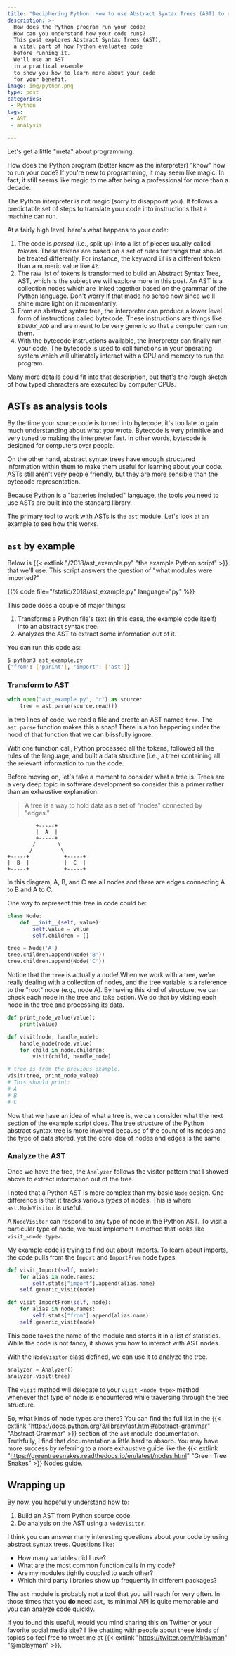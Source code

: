 ```yaml
---
title: "Deciphering Python: How to use Abstract Syntax Trees (AST) to understand code"
description: >-
  How does the Python program run your code?
  How can you understand how your code runs?
  This post explores Abstract Syntax Trees (AST),
  a vital part of how Python evaluates code
  before running it.
  We'll use an AST
  in a practical example
  to show you how to learn more about your code
  for your benefit.
image: img/python.png
type: post
categories:
 - Python
tags:
 - AST
 - analysis

---
```


Let's get a little "meta" about programming.

How does the Python program
(better know as the interpreter)
"know" how to run your code?
If you're new to programming,
it may seem like magic.
In fact,
it still seems like magic to me
after being a professional
for more than a decade.

The Python interpreter is not magic
(sorry to disappoint you).
It follows a predictable set of steps
to translate your code
into instructions that a machine can run.

At a fairly high level,
here's what happens to your code:

1. The code is *parsed* (i.e., split up) into a list of pieces usually called *tokens*.
   These tokens are based on a set of rules
   for things that should be treated differently.
   For instance,
   the keyword `if` is a different token than a numeric value like `42`.
2. The raw list of tokens is transformed
   to build an Abstract Syntax Tree, AST,
   which is the subject we will explore more in this post.
   An AST is a collection nodes
   which are linked together
   based on the grammar
   of the Python language.
   Don't worry if that made no sense now
   since we'll shine more light on it momentarily.
3. From an abstract syntax tree,
   the interpreter can produce a lower level form
   of instructions
   called bytecode.
   These instructions are things like `BINARY_ADD`
   and are meant to be very generic
   so that a computer can run them.
4. With the bytecode instructions available,
   the interpreter can finally run your code.
   The bytecode is used to call functions
   in your operating system
   which will ultimately interact with a CPU and memory
   to run the program.

Many more details could fit into that description,
but that's the rough sketch of how typed characters
are executed by computer CPUs.

## ASTs as analysis tools

By the time your source code is turned into bytecode,
it's too late to gain much understanding
about what *you* wrote.
Bytecode is very primitive
and very tuned to making the interpreter fast.
In other words,
bytecode is designed for computers over people.

On the other hand,
abstract syntax trees have enough structured information
within them
to make them useful
for learning about your code.
ASTs still aren't very people friendly,
but they are more sensible than the bytecode representation.

Because Python is a "batteries included" language,
the tools you need to use ASTs are built into the standard library.

The primary tool to work with ASTs is the `ast` module.
Let's look at an example to see how this works.

## `ast` by example

Below is {{< extlink "/2018/ast_example.py" "the example Python script" >}} that we'll use.
This script answers the question of
"what modules were imported?"

{{% code file="/static/2018/ast_example.py" language="py" %}}

This code does a couple of major things:

1. Transforms a Python file's text
   (in this case, the example code itself)
   into an abstract syntax tree.
2. Analyzes the AST to extract some information out of it.

You can run this code as:

```bash
$ python3 ast_example.py
{'from': ['pprint'], 'import': ['ast']}
```

### Transform to AST

```python
with open("ast_example.py", "r") as source:
    tree = ast.parse(source.read())
```

In two lines of code,
we read a file and create an AST named `tree`.
The `ast.parse` function makes this a snap!
There is a ton happening under the hood of that function
that we can blissfully ignore.

With one function call,
Python processed all the tokens,
followed all the rules of the language,
and built a data structure (i.e., a tree)
containing all the relevant information
to run the code.

Before moving on,
let's take a moment to consider what a tree is.
Trees are a very deep topic
in software development
so consider this a primer
rather than an exhaustive explanation.

> A tree is a way to hold data
as a set of "nodes" connected by "edges."

```text
         +-----+
         |  A  |
         +-----+
        /       \
       /         \
+-----+           +-----+
|  B  |           |  C  |
+-----+           +-----+
```

In this diagram,
A, B, and C are all nodes
and there are edges connecting A to B and A to C.

One way to represent this tree in code could be:

```python
class Node:
    def __init__(self, value):
        self.value = value
        self.children = []

tree = Node('A')
tree.children.append(Node('B'))
tree.children.append(Node('C'))
```

Notice that the `tree` is actually a node!
When we work with a tree,
we're really dealing with a collection of nodes,
and the tree variable is a reference to the "root" node
(e.g., node A).
By having this kind of structure,
we can check each node in the tree
and take action.
We do that by visiting each node
in the tree
and processing its data.

```python
def print_node_value(value):
    print(value)

def visit(node, handle_node):
    handle_node(node.value)
    for child in node.children:
        visit(child, handle_node)

# tree is from the previous example.
visit(tree, print_node_value)
# This should print:
# A
# B
# C
```

Now that we have an idea of what a tree is,
we can consider what the next section
of the example script does.
The tree structure
of the Python abstract syntax tree
is more involved
because of the count of its nodes
and the type of data stored,
yet the core idea of nodes and edges is the same.

### Analyze the AST

Once we have the tree,
the `Analyzer` follows the visitor pattern
that I showed above
to extract information out of the tree.

I noted that a Python AST is more complex
than my basic `Node` design.
One difference is that it tracks various *types* of nodes.
This is where `ast.NodeVisitor` is useful.

A `NodeVisitor` can respond to any type of node
in the Python AST.
To visit a particular type of node,
we must implement a method
that looks like `visit_<node type>`.

My example code is trying to find out
about imports.
To learn about imports,
the code pulls from the `Import` and `ImportFrom` node types.

```python
def visit_Import(self, node):
    for alias in node.names:
        self.stats["import"].append(alias.name)
    self.generic_visit(node)

def visit_ImportFrom(self, node):
    for alias in node.names:
        self.stats["from"].append(alias.name)
    self.generic_visit(node)
```

This code takes the name of the module
and stores it
in a list of statistics.
While the code is not fancy,
it shows you how to interact
with AST nodes.

With the `NodeVisitor` class defined,
we can use it to analyze the tree.

```python
analyzer = Analyzer()
analyzer.visit(tree)
```

The `visit` method will delegate to your `visit_<node type>` method
whenever that type of node is encountered
while traversing through the tree structure.

So, what kinds of node types are there?
You can find the full list in the
{{< extlink "https://docs.python.org/3/library/ast.html#abstract-grammar" "Abstract Grammar" >}} section
of the `ast` module documentation.
Truthfully,
I find that documentation a little hard to absorb.
You may have more success
by referring to a more exhaustive guide like the
{{< extlink "https://greentreesnakes.readthedocs.io/en/latest/nodes.html" "Green Tree Snakes" >}} Nodes guide.

## Wrapping up

By now,
you hopefully understand how to:

1. Build an AST from Python source code.
2. Do analysis on the AST using a `NodeVisitor`.

I think you can answer many interesting questions
about your code
by using abstract syntax trees.
Questions like:

* How many variables did I use?
* What are the most common function calls in my code?
* Are my modules tightly coupled to each other?
* Which third party libraries show up frequently
  in different packages?

The `ast` module is probably not a tool
that you will reach for very often.
In those times that you **do** need `ast`,
its minimal API is quite memorable
and you can analyze code quickly.

If you found this useful,
would you mind sharing this on Twitter
or your favorite social media site?
I like chatting with people
about these kinds of topics
so feel free to tweet me at
{{< extlink "https://twitter.com/mblayman" "@mblayman" >}}.
